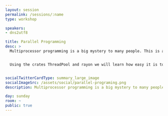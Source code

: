```yaml
---
layout: session
permalink: /sessions/:name
type: workshop

speakers:
- dns2utf8

title: Parallel Programming
desc: >
  Multiprocessor programming is a big mystery to many people. This is an introduction workshop for beginners explaining different modes on execution and then use channels to develop a multi-plattform, parallel thumbnail generator. 


  Using the crates ThreadPool and rayon we will learn how easy it is to parallelize workloads with rust.


socialTwitterCardType: summary_large_image
socialImageSrc: /assets/social/parallel-programing.png
description: Multiprocessor programming is a big mystery to many people. This introductory workshop explains how to build a multi-platform, parallel thumbnail generator in Rust.

day: sunday
room: ~
public: true
---
```

